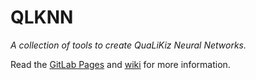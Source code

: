 # QLKNN

*A collection of tools to create QuaLiKiz Neural Networks.*

Read the [GitLab Pages](https://qualikiz-group.gitlab.io/QLKNN-develop/) and [wiki](https://gitlab.com/qualikiz-group/QuaLiKiz/-/wikis/QLKNN/QLKNN-overview) for more information.
